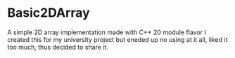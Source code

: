 # Basic2DArray
A simple 2D array implementation made with C++ 20 module flavor
I created this for my university project but eneded up no using at it all, liked it too much, thus decided to share it.
